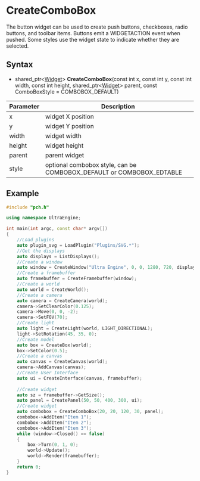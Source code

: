 # CreateComboBox #

The button widget can be used to create push buttons, checkboxes, radio buttons, and toolbar items. Buttons emit a WIDGETACTION event when pushed. Some styles use the widget state to indicate whether they are selected.

## Syntax ##
- shared_ptr<[Widget](Widget.md)\> **CreateComboBox**(const int x, const int y, const int width, const int height, shared_ptr<[Widget](Widget.md)\> parent, const ComboBoxStyle = COMBOBOX_DEFAULT)

| Parameter | Description |
| --- | --- |
| x | widget X position |
| y | widget Y position |
| width | widget width |
| height | widget height |
| parent | parent widget |
| style | optional combobox style, can be COMBOBOX_DEFAULT or COMBOBOX_EDTABLE |

## Example ##
```c++
#include "pch.h"

using namespace UltraEngine;

int main(int argc, const char* argv[])
{
    //Load plugins
    auto plugin_svg = LoadPlugin("Plugins/SVG.*");
    //Get the displays
    auto displays = ListDisplays();
    //Create a window
    auto window = CreateWindow("Ultra Engine", 0, 0, 1280, 720, displays[0]);
    //Create a framebuffer
    auto framebuffer = CreateFramebuffer(window);
    //Create a world
    auto world = CreateWorld();
    //Create a camera
    auto camera = CreateCamera(world);
    camera->SetClearColor(0.125);
    camera->Move(0, 0, -2);
    camera->SetFOV(70);
    //Create light
    auto light = CreateLight(world, LIGHT_DIRECTIONAL);
    light->SetRotation(45, 35, 0);
    //Create model
    auto box = CreateBox(world);
    box->SetColor(0.5);
    //Create a canvas
    auto canvas = CreateCanvas(world);
    camera->AddCanvas(canvas);
    //Create User Interface
    auto ui = CreateInterface(canvas, framebuffer);
    
    //Create widget
    auto sz = framebuffer->GetSize();
    auto panel = CreatePanel(50, 50, 400, 300, ui);
    //Create widget
    auto combobox = CreateComboBox(20, 20, 120, 30, panel);
    combobox->AddItem("Item 1");
    combobox->AddItem("Item 2");
    combobox->AddItem("Item 3");
    while (window->Closed() == false)
    {
        box->Turn(0, 1, 0);
        world->Update();
        world->Render(framebuffer);
    }
    return 0;
}
```
